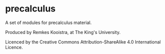 # precalculus
A set of modules for precalculus material.

Produced by Remkes Kooistra, at The King's University.

Licenced by the Creative Commons Attribution-ShareAlike 4.0
International Licence.
